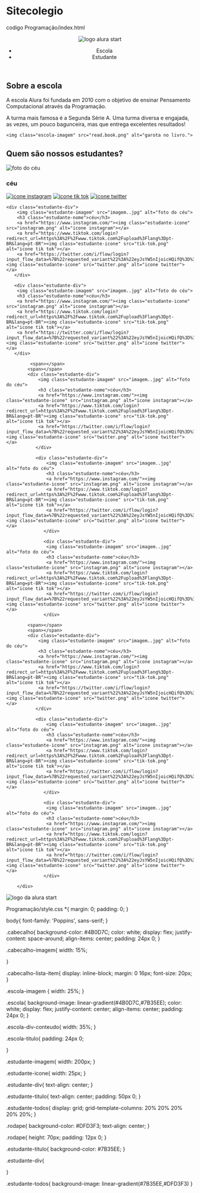 # Sitecolegio
codigo
Programação/index.html
<!DOCTYPE html>
<html lang="pt-br">
<head>
    <meta charset="UTF-8">
    <meta http-equiv="X-UA-Compatible" content="IE=edge">
    <meta name="viewport" content="width=device-width, initial-scale=1.0">
    <title>Document</title>
    <link rel="stylesheet" href="style.css">
    <link rel="preconnect" href="https://fonts.googleapis.com">
    <link rel="preconnect" href="https://fonts.gstatic.com" crossorigin>
    <link href="https://fonts.googleapis.com/css2?family=Playfair:wght@400;700&display=swap" rel="stylesheet">
</head>
<body>
<header class="cabecalho">
         <img class="cabecalho-imagem" src="alurastart logo 1.png" alt="logo alura start">
         <ul class="cabecalho lista">
            <li class="cabecalho-lista-item" >Escola</li>
            <li class="cabecalho-lista-item" >Estudante</li>
         </ul>
</header>

<section class= "escola" >
    <div class="escola-div-conteudo">
        <h2 class="escola-titulo"> Sobre a escola</h2>
        <p class="escola-texto-um">A escola Alura foi fundada em 2010 com o objetivo de ensinar Pensamento Computacional através da Programação. </p>
        <p class="escola-texto-dois">A turma mais famosa é a Segunda Série A. Uma turma diversa e engajada, as vezes, um pouco bagunceira, mas que entrega excelentes resultados!</p>
    </div>

    <img class="escola-imagem" src="read.book.png" alt="garota no livro.">
</section>

<section class="Estudante">
     <h2 class="estudante-titulo">Quem são nossos estudantes?</h2>
    <div class="estudante-todos"> 
        <span></span>
     <div class="estudante-div"> 
     <img class="estudante-imagem" src="imagem..jpg" alt="foto do céu">
     <h3 class="estudante-nome">céu</h3>
     <a href="https://www.instagram.com/"><img class="estudante-icone" src="instagram.png" alt="icone instagram"></a>
     <a href="https://www.tiktok.com/login?redirect_url=https%3A%2F%2Fwww.tiktok.com%2Fupload%3Flang%3Dpt-BR&lang=pt-BR"><img class="estudante-icone" src="tik-tok.png" alt="icone tik tok"></a>
     <a href="https://twitter.com/i/flow/login?input_flow_data=%7B%22requested_variant%22%3A%22eyJsYW5nIjoicHQifQ%3D%3D%22%7D"><img class="estudante-icone" src="twitter.png" alt="icone twitter"></a>
    </div>

    <div class="estudante-div"> 
        <img class="estudante-imagem" src="imagem..jpg" alt="foto do céu">
        <h3 class="estudante-nome">céu</h3>
        <a href="https://www.instagram.com/"><img class="estudante-icone" src="instagram.png" alt="icone instagram"></a>
        <a href="https://www.tiktok.com/login?redirect_url=https%3A%2F%2Fwww.tiktok.com%2Fupload%3Flang%3Dpt-BR&lang=pt-BR"><img class="estudante-icone" src="tik-tok.png" alt="icone tik tok"></a>
        <a href="https://twitter.com/i/flow/login?input_flow_data=%7B%22requested_variant%22%3A%22eyJsYW5nIjoicHQifQ%3D%3D%22%7D"><img class="estudante-icone" src="twitter.png" alt="icone twitter"></a>
       </div>

       <div class="estudante-div"> 
        <img class="estudante-imagem" src="imagem..jpg" alt="foto do céu">
        <h3 class="estudante-nome">céu</h3>
        <a href="https://www.instagram.com/"><img class="estudante-icone" src="instagram.png" alt="icone instagram"></a>
        <a href="https://www.tiktok.com/login?redirect_url=https%3A%2F%2Fwww.tiktok.com%2Fupload%3Flang%3Dpt-BR&lang=pt-BR"><img class="estudante-icone" src="tik-tok.png" alt="icone tik tok"></a>
        <a href="https://twitter.com/i/flow/login?input_flow_data=%7B%22requested_variant%22%3A%22eyJsYW5nIjoicHQifQ%3D%3D%22%7D"><img class="estudante-icone" src="twitter.png" alt="icone twitter"></a>
       </div>

             <span></span>
            <span></span>
            <div class="estudante-div"> 
                <img class="estudante-imagem" src="imagem..jpg" alt="foto do céu">
                <h3 class="estudante-nome">céu</h3>
                <a href="https://www.instagram.com/"><img class="estudante-icone" src="instagram.png" alt="icone instagram"></a>
                <a href="https://www.tiktok.com/login?redirect_url=https%3A%2F%2Fwww.tiktok.com%2Fupload%3Flang%3Dpt-BR&lang=pt-BR"><img class="estudante-icone" src="tik-tok.png" alt="icone tik tok"></a>
                <a href="https://twitter.com/i/flow/login?input_flow_data=%7B%22requested_variant%22%3A%22eyJsYW5nIjoicHQifQ%3D%3D%22%7D"><img class="estudante-icone" src="twitter.png" alt="icone twitter"></a>
               </div>

               <div class="estudante-div"> 
                   <img class="estudante-imagem" src="imagem..jpg" alt="foto do céu">
                   <h3 class="estudante-nome">céu</h3>
                   <a href="https://www.instagram.com/"><img class="estudante-icone" src="instagram.png" alt="icone instagram"></a>
                   <a href="https://www.tiktok.com/login?redirect_url=https%3A%2F%2Fwww.tiktok.com%2Fupload%3Flang%3Dpt-BR&lang=pt-BR"><img class="estudante-icone" src="tik-tok.png" alt="icone tik tok"></a>
                   <a href="https://twitter.com/i/flow/login?input_flow_data=%7B%22requested_variant%22%3A%22eyJsYW5nIjoicHQifQ%3D%3D%22%7D"><img class="estudante-icone" src="twitter.png" alt="icone twitter"></a>
                  </div>

                  <div class="estudante-div"> 
                   <img class="estudante-imagem" src="imagem..jpg" alt="foto do céu">
                   <h3 class="estudante-nome">céu</h3>
                   <a href="https://www.instagram.com/"><img class="estudante-icone" src="instagram.png" alt="icone instagram"></a>
                   <a href="https://www.tiktok.com/login?redirect_url=https%3A%2F%2Fwww.tiktok.com%2Fupload%3Flang%3Dpt-BR&lang=pt-BR"><img class="estudante-icone" src="tik-tok.png" alt="icone tik tok"></a>
                   <a href="https://twitter.com/i/flow/login?input_flow_data=%7B%22requested_variant%22%3A%22eyJsYW5nIjoicHQifQ%3D%3D%22%7D"><img class="estudante-icone" src="twitter.png" alt="icone twitter"></a>
                  </div>

            <span></span>
            <span></span>
            <div class="estudante-div"> 
                <img class="estudante-imagem" src="imagem..jpg" alt="foto do céu">
                <h3 class="estudante-nome">céu</h3>
                <a href="https://www.instagram.com/"><img class="estudante-icone" src="instagram.png" alt="icone instagram"></a>
                <a href="https://www.tiktok.com/login?redirect_url=https%3A%2F%2Fwww.tiktok.com%2Fupload%3Flang%3Dpt-BR&lang=pt-BR"><img class="estudante-icone" src="tik-tok.png" alt="icone tik tok"></a>
                <a href="https://twitter.com/i/flow/login?input_flow_data=%7B%22requested_variant%22%3A%22eyJsYW5nIjoicHQifQ%3D%3D%22%7D"><img class="estudante-icone" src="twitter.png" alt="icone twitter"></a>
               </div>

               <div class="estudante-div"> 
                   <img class="estudante-imagem" src="imagem..jpg" alt="foto do céu">
                   <h3 class="estudante-nome">céu</h3>
                   <a href="https://www.instagram.com/"><img class="estudante-icone" src="instagram.png" alt="icone instagram"></a>
                   <a href="https://www.tiktok.com/login?redirect_url=https%3A%2F%2Fwww.tiktok.com%2Fupload%3Flang%3Dpt-BR&lang=pt-BR"><img class="estudante-icone" src="tik-tok.png" alt="icone tik tok"></a>
                   <a href="https://twitter.com/i/flow/login?input_flow_data=%7B%22requested_variant%22%3A%22eyJsYW5nIjoicHQifQ%3D%3D%22%7D"><img class="estudante-icone" src="twitter.png" alt="icone twitter"></a>
                  </div>

                  <div class="estudante-div"> 
                   <img class="estudante-imagem" src="imagem..jpg" alt="foto do céu">
                   <h3 class="estudante-nome">céu</h3>
                   <a href="https://www.instagram.com/"><img class="estudante-icone" src="instagram.png" alt="icone instagram"></a>
                   <a href="https://www.tiktok.com/login?redirect_url=https%3A%2F%2Fwww.tiktok.com%2Fupload%3Flang%3Dpt-BR&lang=pt-BR"><img class="estudante-icone" src="tik-tok.png" alt="icone tik tok"></a>
                   <a href="https://twitter.com/i/flow/login?input_flow_data=%7B%22requested_variant%22%3A%22eyJsYW5nIjoicHQifQ%3D%3D%22%7D"><img class="estudante-icone" src="twitter.png" alt="icone twitter"></a>
                  </div>

        </div>
</section>

<footer class="rodape">
    <img class="rodape-imagem" src="alurastart logo 1.png" alt="logo da alura start">

</footer>

</body>
</html>


Programação/style.css
*{
    margin: 0;
    padding: 0;
}

body{
    font-family: 'Poppins', sans-serif;
}

.cabecalho{
    background-color: #4B0D7C;
    color: white;
    display: flex;
    justify-content: space-around;
    align-items: center;
    padding: 24px 0;
}

.cabecalho-imagem{
width: 15%;

}

.cabecalho-lista-item{
    display: inline-block;
    margin: 0 16px;
    font-size: 20px;
}

.escola-imagem {
    width: 25%;
}

.escola{
    background-image:  linear-gradient(#4B0D7C,#7B35EE);
    color: white;
    display: flex;
    justify-content: center;
    align-items: center;
    padding: 24px 0;
}

.escola-div-conteudo{
    width: 35%;
}

.escola-titulo{
    padding: 24px 0;

}

.estudante-imagem{
    width: 200px;
}

.estudante-icone{
    width: 25px;
}

.estudante-div{
    text-align: center;
}

.estudante-titulo{
    text-align: center;
    padding: 50px 0;
}

.estudante-todos{
    display: grid;
    grid-template-columns: 20% 20% 20% 20% 20%;
}

.rodape{
    background-color: #DFD3F3;
    text-align: center;
}

.rodape{
    height: 70px;
    padding: 12px 0;
}

.estudante-titulo{
    background-color: #7B35EE;
}

.estudante-div{

}

.estudante-todos{
    background-image: linear-gradient(#7B35EE,#DFD3F3) 
}
